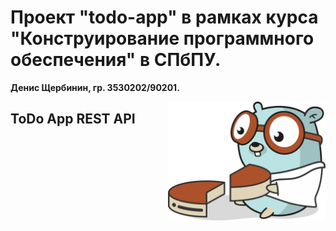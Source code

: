 # Проект "todo-app" в рамках курса "Конструирование программного обеспечения" в СПбПУ. 
**Денис Щербинин, гр. 3530202/90201.**

<img align="right" width="50%" src="./images/gopher-big-slice.png" alt="">

## ToDo App REST API
